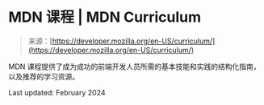 <!--yml

category: 未分类

date: 2024-05-29 13:24:59

-->

# MDN 课程 | MDN Curriculum

> 来源：[https://developer.mozilla.org/en-US/curriculum/](https://developer.mozilla.org/en-US/curriculum/)

MDN 课程提供了成为成功的前端开发人员所需的基本技能和实践的结构化指南，以及推荐的学习资源。

Last updated: February 2024
